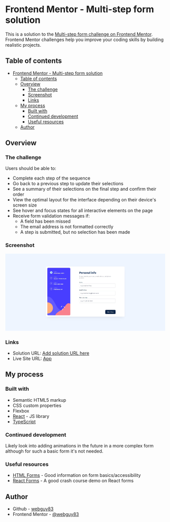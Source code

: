 # Frontend Mentor - Multi-step form solution

This is a solution to the [Multi-step form challenge on Frontend Mentor](https://www.frontendmentor.io/challenges/multistep-form-YVAnSdqQBJ). Frontend Mentor challenges help you improve your coding skills by building realistic projects. 

## Table of contents

- [Frontend Mentor - Multi-step form solution](#frontend-mentor---multi-step-form-solution)
  - [Table of contents](#table-of-contents)
  - [Overview](#overview)
    - [The challenge](#the-challenge)
    - [Screenshot](#screenshot)
    - [Links](#links)
  - [My process](#my-process)
    - [Built with](#built-with)
    - [Continued development](#continued-development)
    - [Useful resources](#useful-resources)
  - [Author](#author)

## Overview

### The challenge

Users should be able to:

- Complete each step of the sequence
- Go back to a previous step to update their selections
- See a summary of their selections on the final step and confirm their order
- View the optimal layout for the interface depending on their device's screen size
- See hover and focus states for all interactive elements on the page
- Receive form validation messages if:
  - A field has been missed
  - The email address is not formatted correctly
  - A step is submitted, but no selection has been made

### Screenshot

![](./form-screenshot.png)

### Links

- Solution URL: [Add solution URL here](https://your-solution-url.com)
- Live Site URL: [App](https://webguy83.github.io/stepper-form)

## My process

### Built with

- Semantic HTML5 markup
- CSS custom properties
- Flexbox
- [React](https://reactjs.org/) - JS library
- [TypeScript](https://www.typescriptlang.org/)


### Continued development

Likely look into adding animations in the future in a more complex form although for such a basic form it's not needed.

### Useful resources

- [HTML Forms](https://www.w3schools.com/html/html_forms.asp) - Good information on form basics/accessibility
- [React Forms](https://dev.to/ajones_codes/a-better-guide-to-forms-in-react-47f0) - A good crash course demo on React forms

## Author

- Github - [webguy83](https://github.com/webguy83)
- Frontend Mentor - [@webguy83](https://www.frontendmentor.io/profile/webguy83)